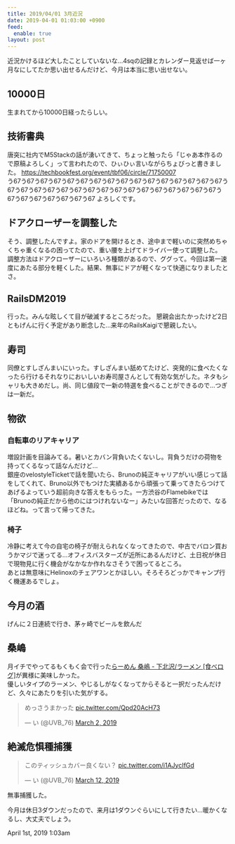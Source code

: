 ```yaml
---
title: 2019/04/01 3月近況
date: 2019-04-01 01:03:00 +0900
feed:
  enable: true
layout: post
---
```

<p>      近況かけるほど大したことしていないな…4sqの記録とカレンダー見返せば一ヶ月なにしてたか思い出せるんだけど、今月は本当に思い出せない。    </p>    <h2>10000日</h2>    <p>生まれてから10000日経ったらしい。</p>    <h2>技術書典</h2>    <p>      唐突に社内でM5Stackの話が湧いてきて、ちょっと触ったら「じゃあ本作るので原稿よろしく」って言われたので、ひぃひぃ言いながらちょびっと書きました。      <a href="https://techbookfest.org/event/tbf06/circle/71750007" target="_blank">https://techbookfest.org/event/tbf06/circle/71750007</a><br>      う67う67う67う67う67う67う67う67う67う67う67う67う67う67う67う67う67う67う67う67う67う67う67う67う67う67う67う67う67う67う67う67う67う67う67う67う67う67う67      よろしくです。    </p>    <h2>ドアクローザーを調整した</h2>    <p>      そう、調整したんですよ。家のドアを開けるとき、途中まで軽いのに突然めちゃくちゃ重くなるの困ってたので、重い腰を上げてドライバー使って調整した。<br>      調整方法はドアクローザーにいろいろ種類があるので、ググって。今回は第一速度にあたる部分を軽くした。結果、無事にドアが軽くなって快適になりましたとさ。    </p>    <h2>RailsDM2019</h2>    <p>      行った。みんな眩しくて目が破滅するところだった。      懇親会出たかったけど2日ともげんに行く予定があり断念した…来年のRailsKaigiで懇親したい。    </p>    <h2>寿司</h2>    <p>      同僚とすしざんまいにいった。すしざんまい舐めてたけど、突発的に食べたくなったら行けるそれなりにおいしいお寿司屋さんとして有効な気がした。ネタもシャリも大きめだし。尚、同じ値段で一新の特選を食べることができるので…つぎは一新だ。    </p>    <h2>物欲</h2>    <h3>自転車のリアキャリア</h3>    <p>      増設計画を目論みてる。暑いとカバン背負いたくないし。背負うだけの荷物を持ってくるなって話なんだけど…<br>      銀座のvelostyleTicketで話を聞いたら、Brunoの純正キャリアがいい感じって話をしてくれて、Bruno以外でもつけた実績あるから頑張って乗ってきたらつけてあげるよっていう超前向きな答えをもらった。一方渋谷のFlamebikeでは「Brunoの純正だから他のにはつけれないなー」みたいな回答だったので、なるほどね。って言って帰ってきた。    </p>    <h3>椅子</h3>    <p>      冷静に考えて今の自宅の椅子が耐えられなくなってきたので、中古でバロン買おうかマジで迷ってる…オフィスバスターズが近所にあるんだけど、土日祝が休日で現物見に行く機会がなかなか作れなさそうで困ってるところ。<br>      あとは無意味にHelinoxのチェアワンとかほしい。そろそろどっかでキャンプ行く機運あるでしょ。    </p>    <h2>今月の酒</h2>    <p>げんに２日連続で行き、茅ヶ崎でビールを飲んだ</p>    <h2>桑嶋</h2>    <p>      月イチでやってるもくもく会で行った<a href="https://tabelog.com/tokyo/A1318/A131802/13185159/" target="_blank">らーめん 桑嶋 - 下北沢/ラーメン [食べログ]</a>が異様に美味しかった。<br>      優しいタイプのラーメン、やじるしがなくなってからそると一択だったんだけど、久々にあたりを引いた気がする。    </p>    <blockquote class="twitter-tweet" data-lang="en">      <p lang="ja" dir="ltr">        めっさうまかった        <a href="https://t.co/Qpd20AcH73" target="_blank">pic.twitter.com/Qpd20AcH73</a>      </p>      — い (@UVB_76)      <a href="https://twitter.com/UVB_76/status/1101690906225197056?ref_src=twsrc%5Etfw" target="_blank">March 2, 2019</a>    </blockquote>    <script async src="https://platform.twitter.com/widgets.js" charset="utf-8"></script>    <h2>絶滅危惧種捕獲</h2>    <blockquote class="twitter-tweet" data-lang="en">      <p lang="ja" dir="ltr">        このティッシュカバー良くない？        <a href="https://t.co/i1AJycIfGd" target="_blank">pic.twitter.com/i1AJycIfGd</a>      </p>      — い (@UVB_76)      <a href="https://twitter.com/UVB_76/status/1105608964417310720?ref_src=twsrc%5Etfw" target="_blank">March 12, 2019</a>    </blockquote>    <script async src="https://platform.twitter.com/widgets.js" charset="utf-8"></script>    <p>無事捕獲した。</p>    <p>      今月は休日3ダウンだったので、来月は1ダウンぐらいにして行きたい…暖かくなるし、大丈夫でしょう。    </p>    <div id="footer">      <span id="timestamp"> April 1st, 2019 1:03am </span>    </div>
